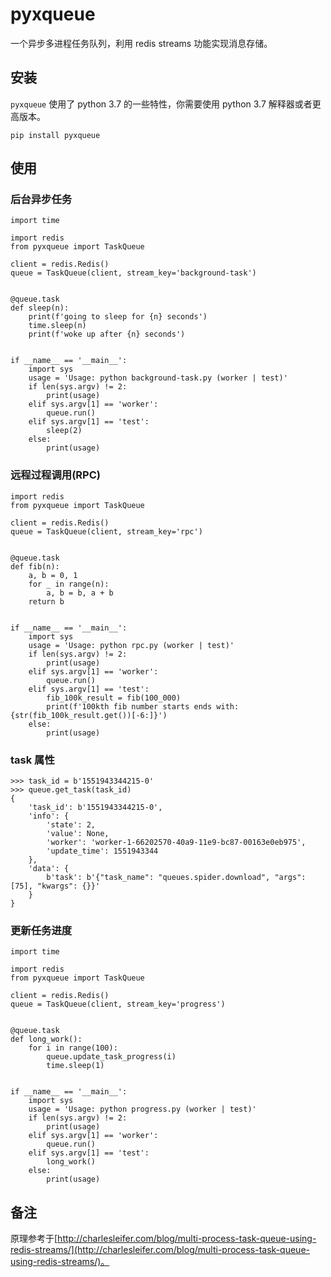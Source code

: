 # pyxqueue

一个异步多进程任务队列，利用 redis streams 功能实现消息存储。


## 安装

`pyxqueue` 使用了 python 3.7 的一些特性，你需要使用 python 3.7 解释器或者更高版本。

```
pip install pyxqueue
```


## 使用


### 后台异步任务

```
import time

import redis
from pyxqueue import TaskQueue

client = redis.Redis()
queue = TaskQueue(client, stream_key='background-task')


@queue.task
def sleep(n):
    print(f'going to sleep for {n} seconds')
    time.sleep(n)
    print(f'woke up after {n} seconds')


if __name__ == '__main__':
    import sys
    usage = 'Usage: python background-task.py (worker | test)'
    if len(sys.argv) != 2:
        print(usage)
    elif sys.argv[1] == 'worker':
        queue.run()
    elif sys.argv[1] == 'test':
        sleep(2)
    else:
        print(usage)
```


### 远程过程调用(RPC)

```
import redis
from pyxqueue import TaskQueue

client = redis.Redis()
queue = TaskQueue(client, stream_key='rpc')


@queue.task
def fib(n):
    a, b = 0, 1
    for _ in range(n):
        a, b = b, a + b
    return b


if __name__ == '__main__':
    import sys
    usage = 'Usage: python rpc.py (worker | test)'
    if len(sys.argv) != 2:
        print(usage)
    elif sys.argv[1] == 'worker':
        queue.run()
    elif sys.argv[1] == 'test':
        fib_100k_result = fib(100_000)
        print(f'100kth fib number starts ends with: {str(fib_100k_result.get())[-6:]}')
    else:
        print(usage)
```


### task 属性

```
>>> task_id = b'1551943344215-0'
>>> queue.get_task(task_id)
{
    'task_id': b'1551943344215-0',
    'info': {
        'state': 2,
        'value': None,
        'worker': 'worker-1-66202570-40a9-11e9-bc87-00163e0eb975',
        'update_time': 1551943344
    },
    'data': {
        b'task': b'{"task_name": "queues.spider.download", "args": [75], "kwargs": {}}'
    }
}
```


### 更新任务进度

```
import time

import redis
from pyxqueue import TaskQueue

client = redis.Redis()
queue = TaskQueue(client, stream_key='progress')


@queue.task
def long_work():
    for i in range(100):
        queue.update_task_progress(i)
        time.sleep(1)


if __name__ == '__main__':
    import sys
    usage = 'Usage: python progress.py (worker | test)'
    if len(sys.argv) != 2:
        print(usage)
    elif sys.argv[1] == 'worker':
        queue.run()
    elif sys.argv[1] == 'test':
        long_work()
    else:
        print(usage)
```


## 备注

原理参考于[http://charlesleifer.com/blog/multi-process-task-queue-using-redis-streams/](http://charlesleifer.com/blog/multi-process-task-queue-using-redis-streams/)。

